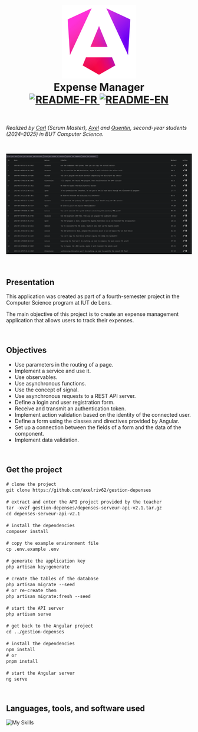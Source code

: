  <h1 align="center">
  <br>
  <img src="public/logo.png" alt="logo" width="200">
  <br>
  <b>Expense Manager</b>
  <br>
  <a href="README.md">
    <img src="https://img.shields.io/badge/README-FR-blue" alt="README-FR">
  </a>
  <a href="README-EN.md">
    <img src="https://img.shields.io/badge/README-EN-blue" alt="README-EN">
  </a>
</h1>

<br>

*Realized by [Carl](https://github.com/carlkolodziejski) (Scrum Master), [Axel](https://github.com/axelriv62) and [Quentin](https://github.com/quentinltg), second-year students (2024–2025) in BUT Computer Science.*

<br>

<p align="center">
  <img src="public/screenshot.png" alt="screenshot" width="800">
</p>

<br>

## Presentation

This application was created as part of a fourth-semester project in the Computer Science program at IUT de Lens.

The main objective of this project is to create an expense management application that allows users to track their expenses.

<br>

## Objectives

- Use parameters in the routing of a page.
- Implement a service and use it.
- Use observables.
- Use asynchronous functions.
- Use the concept of signal.
- Use asynchronous requests to a REST API server.
- Define a login and user registration form.
- Receive and transmit an authentication token.
- Implement action validation based on the identity of the connected user.
- Define a form using the classes and directives provided by Angular.
- Set up a connection between the fields of a form and the data of the component.
- Implement data validation.

<br>

## Get the project

```shell
# clone the project
git clone https://github.com/axelriv62/gestion-depenses 

# extract and enter the API project provided by the teacher
tar -xvzf gestion-depenses/depenses-serveur-api-v2.1.tar.gz
cd depenses-serveur-api-v2.1

# install the dependencies
composer install

# copy the example environment file
cp .env.example .env

# generate the application key
php artisan key:generate   

# create the tables of the database
php artisan migrate --seed
# or re-create them
php artisan migrate:fresh --seed

# start the API server
php artisan serve 

# get back to the Angular project
cd ../gestion-depenses

# install the dependencies
npm install
# or
pnpm install

# start the Angular server
ng serve
```

<br>

## Languages, tools, and software used

![My Skills](https://go-skill-icons.vercel.app/api/icons?i=angular,ts,html,css,json,git,gitlab&theme=dark)
